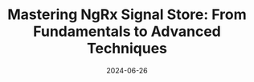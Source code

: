 ---
slug: angular-mastering-ngrx-signalstore
tag: Deep Dive
title: 'Mastering NgRx Signal Store: From Fundamentals to Advanced Techniques'
description: Explore the power of NgRx Signal Store in a comprehensive workshop led by core members of the NgRx team by Alex Okrushko and Marko Stanimirović. This workshop offers a deep dive into the world of reactive state management powered by Angular Signals.<br /><br /> NgRx SignalStore is a fully-featured state management solution that offers a robust way to manage application state. With its native support for Signals, it provides the ability to define stores in a clear and declarative manner. The simplicity and flexibility of SignalStore, coupled with its opinionated and extensible design, establish it as a versatile solution for effective state management in Angular.<br /><br /> <b>What to Expect:</b> In this workshop, we’ll walk through the fundamentals of the NgRx SignalStore with in-depth discussions, exercises, and code labs. We'll guide you through leveraging the power of both Signals and RxJS, showing you how to use each in the places where they shine, unlocking the full potential of reactivity in Angular. After exploring core concepts, we'll delve into using SignalStore plugins and state management patterns that ensure code cleanliness, scalability, and robustness.<br /><br /> <b>Prerequisites:</b> Participants should have a basic understanding of Angular and TypeScript fundamentals. Experience with NgRx and Signals is not required but would be beneficial.
date: '2024-06-26'
authors: '[{"name":"Alex Okrushko","biography":"Alex is a Principal Architect at Cisco CX - Customer Experience. He is part of the NgRx team, GDE in Angular, Angular Toronto organizer, and co-organizer of the official Angular Discord. In his free time, he loves to learn & share knowledge, provides NgRx workshops and helps with ts.dev/style - the TypeScript style guide.","image": "photo/authors/alex-okrushko.webp","link": "https://twitter.com/AlexOkrushko/"},{"name": "Marko Stanimirović","biography":"Marko is a Principal Frontend Engineer at Swiss Marketplace Group. He is also a core member of the NgRx and AnalogJS teams, a Google Developer Expert in Angular, and an organizer of the Angular Belgrade group. Marko actively contributes to open-source software, shares knowledge through technical articles and talks, and enjoys playing the guitar. He holds a Master of Science in Software Engineering from the University of Belgrade.","image": "photo/authors/marko-stanimirovic.webp", "link": "https://twitter.com/MarkoStDev"}]'
location: '{"name": "TBD","mapsLink":""}'
image: /photo/workshop-mastering-NgRx-SignalStore-cover.webp
link: /workshops/angular-mastering-ngrx-signalstore
ticket: https://ti.to/ngrome-events/mastering-ngrx-signalstore
col: 1
---